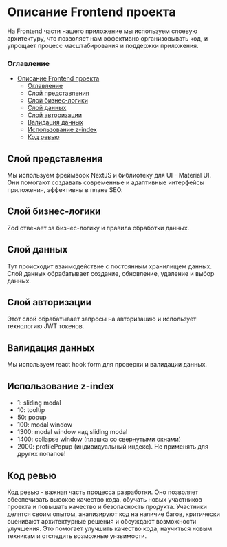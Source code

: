 # Описание Frontend проекта

На Frontend части нашего приложение мы используем слоевую архитектуру, что позволяет нам эффективно организовывать код, и упрощает процесс масштабирования и поддержки приложения.

### Оглавление

- [Описание Frontend проекта](#описание-frontend-проекта)
    - [Оглавление](#оглавление)
  - [Слой представления](#слой-представления)
  - [Слой бизнес-логики](#слой-бизнес-логики)
  - [Слой данных](#слой-данных)
  - [Слой авторизации](#слой-авторизации)
  - [Валидация данных](#валидация-данных)
  - [Использование z-index](#использование-z-index)
  - [Код ревью](#код-ревью)

## Слой представления

Мы используем фреймворк NextJS и библиотеку для UI - Material UI. Они помогают создавать современные и адаптивные интерфейсы приложения, эффективны в плане SEO.

## Слой бизнес-логики

Zod отвечает за бизнес-логику и правила обработки данных.

## Слой данных

Тут происходит взаимодействие с постоянным хранилищем данных. Слой данных обрабатывает создание, обновление, удаление и выбор данных.

## Слой авторизации

Этот слой обрабатывает запросы на авторизацию и использует технологию JWT токенов.

## Валидация данных

Мы используем react hook form для проверки и валидации данных.

## Использование z-index

- 1: sliding modal
- 10: tooltip
- 50: popup
- 100: modal window
- 1300: modal window над sliding modal
- 1400: collapse window (плашка со свернутыми окнами)
- 2000: profilePopup (индивидуальный индекс). Не применять для других попапов!

## Код ревью

Код ревью - важная часть процесса разработки. Оно позволяет обеспечивать высокое качество кода, обучать новых участников проекта и повышать качество и безопасность продукта. Участники делятся своим опытом, анализируют код на наличие багов, критически оценивают архитектурные решения и обсуждают возможности улучшения. Это помогает улучшить качество кода, научиться новым техникам и отследить возможные уязвимости.